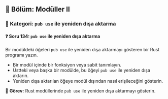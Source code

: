 ## 📘 Bölüm: Modüller II  
### 🔹 Kategori: `pub use` ile yeniden dışa aktarma  
#### ❓ Soru 134: `pub use` ile yeniden dışa aktarma

Bir modüldeki öğeleri `pub use` ile yeniden dışa aktarmayı gösteren bir Rust programı yazın.

- Bir modül içinde bir fonksiyon veya sabit tanımlayın.
- Üstteki veya başka bir modülde, bu öğeyi `pub use` ile yeniden dışa aktarın.
- Yeniden dışa aktarılan öğeye modül dışından nasıl erişileceğini gösterin.

🔧 **Görev:** Rust modüllerinde `pub use` ile yeniden dışa aktarmayı gösterin.
